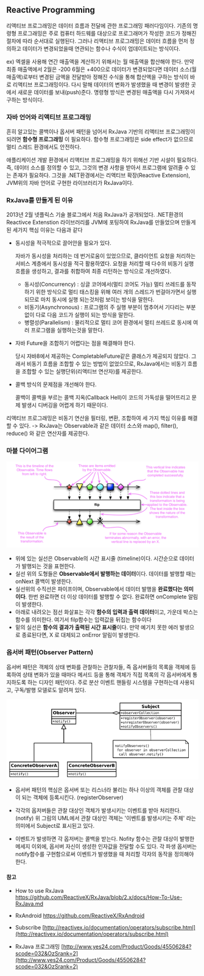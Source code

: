 ## Reactive Programming

리액티브 프로그래밍은 데이터 흐름과 전달에 관한 프로그래밍 패러다임이다. 기존의 명령형 프로그래밍은 주로 컴퓨터 하드웨를 대상으로 프로그래머가 작성한 코드가 정해진 절차에 따라 순서대로 실행된다. 그러나 리액티브 프로그래밍은 데이터 흐름을 먼저 정의하고 데이터가 변경되었을때 연관되는 함수나 수식이 업데이트되는 방식이다.

ex) 엑셀을 사용해 연간 매출액을 계산하기 위해서는 월 매출액을 합산해야 한다. 만약 최종 매출액에서 2월은 -200 6월은 +400으로 데이터가 변경되었다면 데이터 소스(월 매출액)로부터 변경된 금액을 전달받아 정해진 수식을 통해 합산액을 구하는 방식이 바로 리액티브 프로그래밍이다. 다시 말해 데이터의 변화가 발생했을 때 변경이 발생한 곳에서 새로운 데이터를 보내(push)준다. 명령형 방식은 변경된 매출액을 다시 가져와서 구하는 방식이다. 



### 자바 언어와 리액티브 프로그래밍 

흔히 알고있는 콜백이나 옵서버 패턴을 넘어서 RxJava 기반의 리액티브 프로그래밍이 되려면 **함수형 프로그래밍** 이 필요하다. 함수형 프로그래밍은 side effect가 없으므로 멀티 스레드 환경에서도 안전하다. 

애플리케이션 개발 환경에서 리액티브 프로그래밍을 하기 위해선 기반 시설이 필요하다. 즉, 데이터 소스를 정의할 수 있고, 그것의 변경 사항을 받아서 프로그램에 알려줄 수 있는 존재가 필요하다. 그것을 .NET환경에서는 리액티브 확장(Reactive Extension), JVM위의 자바 언어로 구현한 라이브러리가 RxJava이다. 



### RxJava를 만들게 된 이유

2013년 2월 넷플릭스 기술 블로그에서 처음 RxJava가 공개되었다. .NET환경의 Reactivce Extenstion 라이브러리를 JVM에 포팅하여 RxJava를 만들었으며 만들게 된 세가지 핵심 이유는 다음과 같다

- 동시성을 적극적으로 끌어안을 필요가 있다.

	자바가 동시성을 처리하는 데 번거로움이 있었으므로, 클라이언트 요청을 처리하는 서비스 계층에서 동시성을 적극 활용하였다. 요청을 처리할 때 다수의 비동기 실행 흐름을 생성하고, 결과를 취합하여 최종 리턴하는 방식으로 개선하였다.

	- 동시성(Concurrency) : 싱글 코어에서(멀티 코어도 가능) 멀티 쓰레드를 동작하기 위한 방식으로 멀티 태스킹을 위해 여러 개의 스레드가 번걸아가면서 실행되므로 마치 동시에 실행 되는것처럼 보이는 방식을 말한다. 
	- 비동기(Asynchronous) : 프로그램의 주 실행 부분이 멈추어서 기다리는 부분 없이 다로 다음 코드가 실행이 되는 방식을 말한다. 
	- 병렬성(Parallelism) : 물리적으로 멀티 코어 환경에서 멀티 쓰레드로 동시에 여러 프로그램을 실행하는것을 말한다.

- 자바 Future을 조합하기 어렵다는 점을 해결해야 한다.

	당시 자바8에서 제공하는 CompletableFuture같은 클래스가 제공되지 않았다. 그래서 비동기 흐름을 조합할 수 있는 방법이 없었으므로, RxJava에서는 비동기 흐름을 조합할 수 있는 실행단위(리액티브 연산자)를 제공한다. 

- 콜백 방식의 문제점을 개선해야 한다.

	콜백이 콜백을 부르는 콜백 지옥(Callback Hell)이 코드의 가독성을 떨어뜨리고 문제 발생시 디버깅을 어렵게 하기 때문이다. 

리액티브 프로그래밍은 비동기 연산을 필터링, 변환, 조합하여 세 가지 핵심 이유를 해결할 수 있다. -> RxJava는 Observable과 같은 데이터 소스와 map(), filter(), reduce() 와 같은 연산자를 제공한다. 



### 마블 다이어그램 

![image-20190514160229452](../image-20190514160229452.png)

- 위에 있는 실선은 Observable의 시간 표시줄 (timeline)이다. 시간순으로 데이터가 발행되는 것을 표현한다.
- 실선 위의 도형들은 **Observable에서 발행하는 데이터**이다. 데이터를 발행할 때는 onNext 콜백이 발생한다.
- 실선위의 수직선은 파이프이며, Observable에서 데이터 발행을 **완료했다는 의미이다**. 한번 완료하면 더 이상 데이터를 발행할 수 없다. 완료하면 onComplete 알림이 발생한다. 
- 아래로 내려오는 점선 화살표는 각각 **함수의 입력과 출력 데이터**이고, 가운데 박스는 함수를 의미한다. 여기서 filp함수는 입력값을 뒤집는 함수이다
- 밑의 실선은 **함수의 결과가 출력된 시간 표시줄**이다. 만약 예기치 못한 에러 발생으로 종료된다면, X 로 대체되고 onError 알림이 발생한다.



### 옵서버 패턴(Observer Pattern)

옵서버 패턴은 객체의 상태 변화를 관찰하는 관찰자들, 즉 옵서버들의 목록을 객체에 등록하여 상태 변화가 있을 때마다 메서드 등을 통해 객체가 직접 목록의 각 옵서버에게 통지하도록 하는 디자인 패턴이다. 주로 분산 이벤트 핸들링 시스템을 구현하는데 사용되고, 구독/발행 모델로도 알려져 있다.

![image-20190515182357977](../image-20190515182357977.png)

- 옵서버 패턴의 핵심은 옵서버 또는 리스너라 불리는 하나 이상의 객체를 관찰 대상이 되는 객체에 등록시킨다. (registerObserver)

- 각각의 옵저버들은 관찰 대상인 객체가 발생시키는 이벤트를 받아 처리한다. (notify) 위 그림의 UML에서 관찰 대상인 객체는 '이벤트를 발생시키는 주체' 라는 의미에서 Subject로 표시된고 있다. 

- 이벤트가 발생하면 각 옵저버는 콜백을 받는다. Nofity 함수는 관찰 대상이 발행한 메세지 이외에, 옵서버 자신이 생성한 인자값을 전달할 수도 있다. 각 파생 옵서버는 notify함수를 구현함으로써 이벤트가 발생했을 때 처리할 각자의 동작을 정의해야 한다.



#### 참고 

- How to use RxJava https://github.com/ReactiveX/RxJava/blob/2.x/docs/How-To-Use-RxJava.md

- RxAndroid https://github.com/ReactiveX/RxAndroid

- Subscribe [http://reactivex.io/documentation/operators/subscribe.html](http://reactivex.io/documentation/operators/subscribe.html)

- RxJava 프로그래밍 [http://www.yes24.com/Product/Goods/45506284?scode=032&OzSrank=2](http://www.yes24.com/Product/Goods/45506284?scode=032&OzSrank=2)
